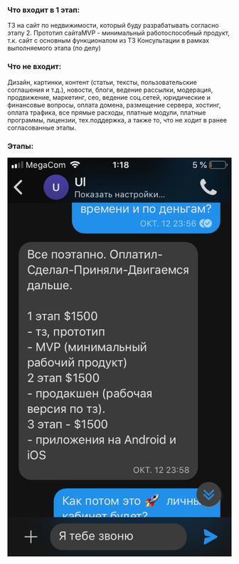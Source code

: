 ### Что входит в 1 этап: 

ТЗ на сайт по недвижимости, который буду разрабатывать согласно этапу 2.
Прототип сайтаMVP - минимальный работоспособный продукт, т.к. сайт с основным функционалом из ТЗ
Консультации в рамках выполняемого этапа (по делу)

### Что не входит: 

Дизайн, картинки, контент (статьи, тексты, пользовательские соглашения и т.д.), новости, блоги, ведение рассылки, модерация, продвижение, маркетинг, сео, ведение соц.сетей, юридические и финансовые вопросы, оплата домена, размещение сервера, хостинг, оплата трафика, все прямые расходы, платные модули, платные программы, лицензии, тех.поддержка, а также то, что не ходит в ранее согласованные этапы. 

### Этапы: 

![](https://raw.githubusercontent.com/ulikmr/zayac/master/signal-2019-12-02-221834.png)

